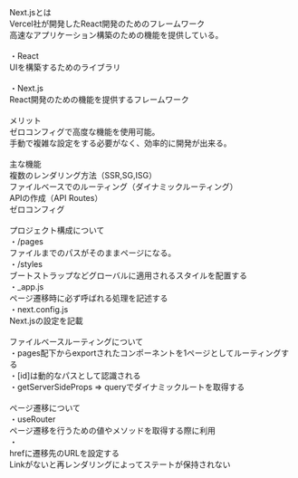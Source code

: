 Next.jsとは<br>
Vercel社が開発したReact開発のためのフレームワーク<br>
高速なアプリケーション構築のための機能を提供している。<br>
<br>
・React<br>
UIを構築するためのライブラリ<br>
<br>
・Next.js<br>
React開発のための機能を提供するフレームワーク<br>
<br>
メリット<br>
ゼロコンフィグで高度な機能を使用可能。<br>
手動で複雑な設定をする必要がなく、効率的に開発が出来る。<br>
<br>
主な機能<br>
複数のレンダリング方法（SSR,SG,ISG）<br>
ファイルベースでのルーティング（ダイナミックルーティング）<br>
APIの作成（API Routes）<br>
ゼロコンフィグ<br>
<br>
プロジェクト構成について<br>
・/pages<br>
  ファイルまでのパスがそのままページになる。<br>
・/styles<br>
  ブートストラップなどグローバルに適用されるスタイルを配置する<br>
・_app.js<br>
  ページ遷移時に必ず呼ばれる処理を記述する<br>
・next.config.js<br>
  Next.jsの設定を記載<br>
<br>
ファイルベースルーティングについて<br>
・pages配下からexportされたコンポーネントを1ページとしてルーティングする<br>
・[id]は動的なパスとして認識される<br>
・getServerSideProps => queryでダイナミックルートを取得する<br>
<br>
ページ遷移について<br>
・useRouter<br>
ページ遷移を行うための値やメソッドを取得する際に利用<br>
・<Link href><br>
hrefに遷移先のURLを設定する<br>
Linkがないと再レンダリングによってステートが保持されない<br>
<br>
